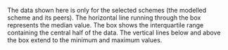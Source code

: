 The data shown here is only for the selected schemes (the modelled scheme and its peers).
The horizontal line running through the box represents the median value.
The box shows the interquartile range containing the central half of the data.
The vertical lines below and above the box extend to the minimum and maximum values.
